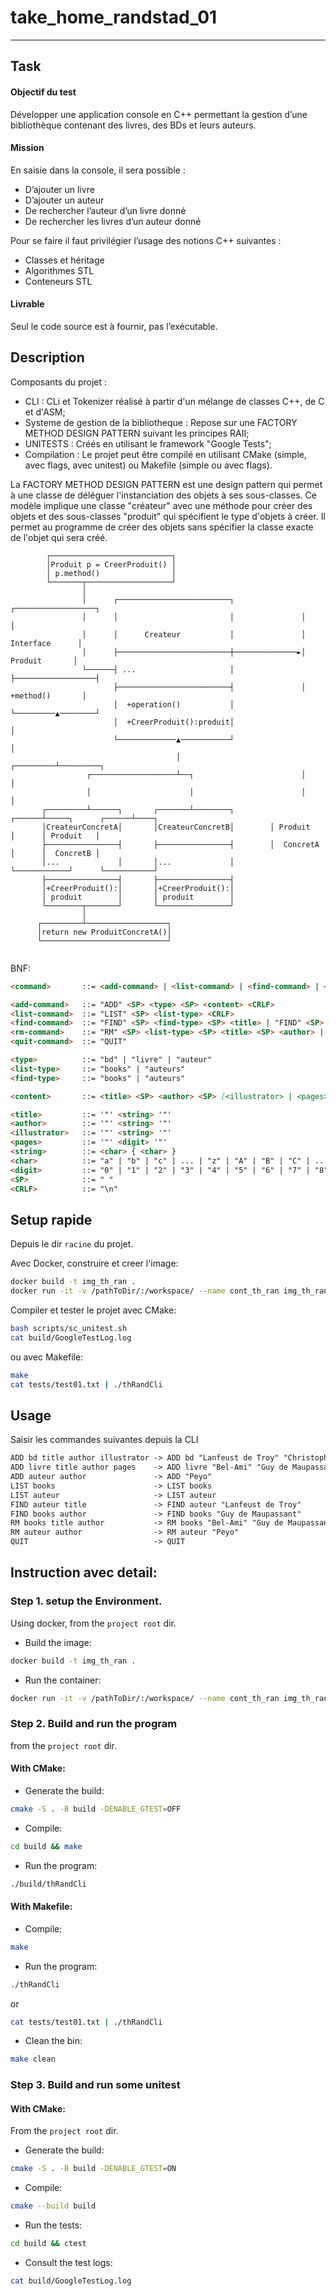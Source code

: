 # take_home_randstad_01
***

## Task

#### Objectif du test
Développer une application console en C++ permettant la gestion d’une bibliothèque contenant des livres, des BDs
et leurs auteurs.

#### Mission
En saisie dans la console, il sera possible :
- D’ajouter un livre
- D’ajouter un auteur
- De rechercher l’auteur d’un livre donné
- De rechercher les livres d’un auteur donné


Pour se faire il faut privilégier l’usage des notions
C++ suivantes :
- Classes et héritage
- Algorithmes STL
- Conteneurs STL

#### Livrable
Seul le code source est à fournir, pas l’exécutable.

## Description

Composants du projet :

- CLI : CLi et Tokenizer réalisé à partir d'un mélange de classes C++, de C et d'ASM;
- Systeme de gestion de la bibliotheque : Repose sur une FACTORY METHOD DESIGN PATTERN suivant les principes RAII;
- UNITESTS : Créés en utilisant le framework "Google Tests";
- Compilation : Le projet peut être compilé en utilisant CMake (simple, avec flags, avec unitest) ou Makefile (simple ou avec flags).

La FACTORY METHOD DESIGN PATTERN est une design pattern qui permet à une classe de déléguer l'instanciation des objets à ses sous-classes. Ce modèle implique une classe "créateur" avec une méthode pour créer des objets et des sous-classes "produit" qui spécifient le type d'objets à créer. Il permet au programme de créer des objets sans spécifier la classe exacte de l'objet qui sera créé.

```
        ┌───────────────────────────┐                                                              
        │Produit p = CreerProduit() │                                                              
        │ p.method()                │                                                              
        └───────┬───────────────────┘                                                              
                │                                                                                  
                │      ┌─────────────────────────┐               ┌──────────────────┐              
                │      │                         │               │                  │              
                │      │      Createur           │               │   Interface      │              
                │      ├─────────────────────────┼──────────────►│    Produit       │              
                └──────┤ ...                     │               ├──────────────────┤              
                       ├─────────────────────────┤               │  +method()       │              
                       │  +operation()           │               └─────────▲────────┘              
                       │  +CreerProduit():produit│                         │                       
                       └─────────────▲───────────┘                         │                       
                                     │                           ┌─────────┴─────────┐             
                 ┌───────────────────┴──┐                        │                   │             
                 │                      │                        │                   │             
       ┌─────────┴──────┐       ┌───────┴────────┐        ┌──────┴─────┐      ┌──────┴────┐        
       │CreateurConcretA│       │CreateurConcretB│        │ Produit    │      │ Produit   │        
       ├────────────────┤       ├────────────────┤        │  ConcretA  │      │  ConcretB │        
       │...             │       │...             │        └────────────┘      └───────────┘        
       ├────────────────┤       ├────────────────┤                                                 
       │+CreerProduit():│       │+CreerProduit():│                                                 
       │ produit        │       │ produit        │                                                 
       └────────┬───────┘       └────────────────┘                                                 
                │                                                                                  
      ┌─────────┴──────────────────┐                                                               
      │return new ProduitConcretA()│                                                               
      └────────────────────────────┘                                                               
                                                                                                   
```

BNF:
```md 
<command>       ::= <add-command> | <list-command> | <find-command> | <rm-command> | <quit-command>

<add-command>   ::= "ADD" <SP> <type> <SP> <content> <CRLF>
<list-command>  ::= "LIST" <SP> <list-type> <CRLF>
<find-command>  ::= "FIND" <SP> <find-type> <SP> <title> | "FIND" <SP> <find-type> <SP> <author> <CRLF>
<rm-command>    ::= "RM" <SP> <list-type> <SP> <title> <SP> <author> | "RM" <SP> <list-type> <SP> <author> <CRLF>
<quit-command>  ::= "QUIT"

<type>          ::= "bd" | "livre" | "auteur"
<list-type>     ::= "books" | "auteurs"
<find-type>     ::= "books" | "auteurs"

<content>       ::= <title> <SP> <author> <SP> [<illustrator> | <pages>] | <author>

<title>         ::= '"' <string> '"'
<author>        ::= '"' <string> '"'
<illustrator>   ::= '"' <string> '"'
<pages>         ::= '"' <digit> '"'
<string>        ::= <char> { <char> }
<char>          ::= "a" | "b" | "c" | ... | "z" | "A" | "B" | "C" | ... | "Z" | <space> | other char
<digit>         ::= "0" | "1" | "2" | "3" | "4" | "5" | "6" | "7" | "8" | "9"
<SP>            ::= " "  
<CRLF>          ::= "\n"
```


## Setup rapide 
Depuis le dir ``racine`` du projet.

Avec Docker, construire et creer l'image:
```bash
docker build -t img_th_ran .
docker run -it -v /pathToDir/:/workspace/ --name cont_th_ran img_th_ran /bin/bash
```


Compiler et tester le projet avec CMake: 
```bash
bash scripts/sc_unitest.sh
cat build/GoogleTestLog.log
```
ou avec Makefile:
```bash
make
cat tests/test01.txt | ./thRandCli
```


## Usage

Saisir les commandes suivantes depuis la CLI

```md
ADD bd title author illustrator -> ADD bd "Lanfeust de Troy" "Christophe Arleston" "Didier Tarquin"
ADD livre title author pages    -> ADD livre "Bel-Ami" "Guy de Maupassant" "267"
ADD auteur author               -> ADD "Peyo"
LIST books                      -> LIST books
LIST auteur                     -> LIST auteur
FIND auteur title               -> FIND auteur "Lanfeust de Troy"
FIND books author               -> FIND books "Guy de Maupassant"
RM books title author           -> RM books "Bel-Ami" "Guy de Maupassant"
RM auteur author                -> RM auteur "Peyo"
QUIT                            -> QUIT
```



## Instruction avec detail:

### Step 1. setup the Environment.
Using docker, from the ``project root`` dir.
- Build the image:
```bash
docker build -t img_th_ran .
```


- Run the container:
```bash
docker run -it -v /pathToDir/:/workspace/ --name cont_th_ran img_th_ran /bin/bash
```

### Step 2. Build and run the program
from the ``project root`` dir.


#### With CMake:
- Generate the build:
```bash
cmake -S . -B build -DENABLE_GTEST=OFF
```

- Compile:
```bash
cd build && make
```

- Run the program:
```bash
./build/thRandCli
```

#### With Makefile:
- Compile:
```bash
make
```
- Run the program:
```bash
./thRandCli
```
or
```bash
cat tests/test01.txt | ./thRandCli
```

- Clean the bin:
```bash
make clean
```

### Step 3. Build and run some unitest

#### With CMake:

From the ``project root`` dir.
- Generate the build:
```bash
cmake -S . -B build -DENABLE_GTEST=ON
```

- Compile:
```bash
cmake --build build
```
- Run the tests:
```bash
cd build && ctest
```

- Consult the test logs: 

```bash
cat build/GoogleTestLog.log
```
